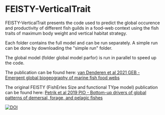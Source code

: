 # FEISTY-VerticalTrait

FEISTY-VerticalTrait presents the code used to predict the global occurence and productivity of different fish guilds in a food-web context using the fish traits of
maximum body weight and vertical habitat strategy. 

Each folder contains the full model and can be run separately. A simple run can be done by downloading the "simple run" folder. 

The global model (folder global model parfor) is run in parallel to speed up the code. 

The publication can be found here: <a href="https://onlinelibrary.wiley.com/doi/10.1111/geb.13348?af=R">van Denderen et al 2021 GEB - Emergent global biogeography of marine fish food webs</a>

The original FEISTY (FishErIes Size and functional TYpe model) publication can be found here: <a href="https://www.sciencedirect.com/science/article/abs/pii/S0079661118301952">Petrik et al 2019 PIO - Bottom-up drivers of global patterns of demersal, forage, and pelagic fishes</a>

<a href="https://zenodo.org/badge/latestdoi/276041639"><img src="https://zenodo.org/badge/276041639.svg" alt="DOI"></a>
